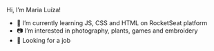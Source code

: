 Hi, I’m Maria Luíza!
- 🌱 I’m currently learning JS, CSS and HTML on RocketSeat platform
- 📷 I’m interested in photography, plants, games and embroidery
- 💼 Looking for a job

<div> 

</div>
